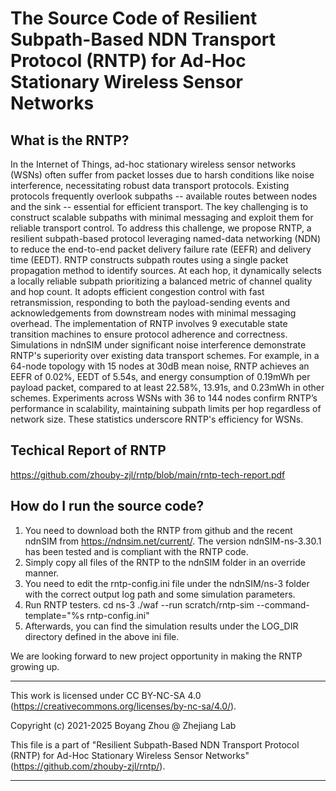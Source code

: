 # The Source Code of Resilient Subpath-Based NDN Transport Protocol (RNTP) for Ad-Hoc Stationary Wireless Sensor Networks

## What is the RNTP?
In the Internet of Things, ad-hoc stationary wireless sensor networks (WSNs) often suffer from packet losses due to harsh conditions like noise interference, necessitating robust data transport protocols. Existing protocols frequently overlook subpaths -- available routes between nodes and the sink -- essential for efficient transport. The key challenging is to construct scalable subpaths with minimal messaging and exploit them for reliable transport control. To address this challenge, we propose RNTP, a resilient subpath-based protocol leveraging named-data networking (NDN) to reduce the end-to-end packet delivery failure rate (EEFR) and delivery time (EEDT). RNTP constructs subpath routes using a single packet propagation method to identify sources. At each hop, it dynamically selects a locally reliable subpath prioritizing a balanced metric of channel quality and hop count. It adopts efficient congestion control with fast retransmission, responding to both the payload-sending events and acknowledgements from downstream nodes with minimal messaging overhead. The implementation of RNTP involves 9 executable state transition machines to ensure protocol adherence and correctness. Simulations in ndnSIM under significant noise interference demonstrate RNTP's superiority over existing data transport schemes. For example, in a 64-node topology with 15 nodes at 30dB mean noise, RNTP achieves an EEFR of 0.02%, EEDT of 5.54s, and energy consumption of 0.19mWh per payload packet, compared to at least 22.58%, 13.91s, and 0.23mWh in other schemes. Experiments across WSNs with 36 to 144 nodes confirm RNTP’s performance in scalability, maintaining subpath limits per hop regardless of network size. These statistics underscore RNTP's efficiency for WSNs.

## Techical Report of RNTP
https://github.com/zhouby-zjl/rntp/blob/main/rntp-tech-report.pdf

## How do I run the source code?
1. You need to download both the RNTP from github and the recent ndnSIM from https://ndnsim.net/current/. The version ndnSIM-ns-3.30.1 has been tested and is compliant with the RNTP code.
2. Simply copy all files of the RNTP to the ndnSIM folder in an override manner. 
3. You need to edit the rntp-config.ini file under the ndnSIM/ns-3 folder with the correct output log path and some simulation parameters. 
4. Run RNTP testers. 
cd ns-3
./waf --run scratch/rntp-sim --command-template="%s rntp-config.ini"
5. Afterwards, you can find the simulation results under the LOG_DIR directory defined in the above ini file.
 
We are looking forward to new project opportunity in making the RNTP growing up. 

 *********************************************************************************
This work is licensed under CC BY-NC-SA 4.0
(https://creativecommons.org/licenses/by-nc-sa/4.0/).

Copyright (c) 2021-2025 Boyang Zhou @ Zhejiang Lab

This file is a part of "Resilient Subpath-Based NDN Transport Protocol (RNTP) for Ad-Hoc Stationary Wireless Sensor Networks"
(https://github.com/zhouby-zjl/rntp/).

 **********************************************************************************
